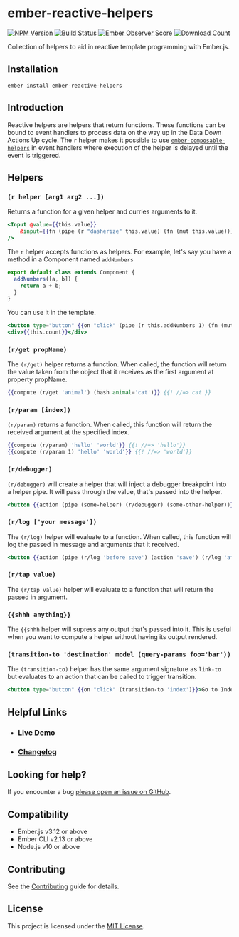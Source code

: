 # ember-reactive-helpers

[![NPM Version][npm-badge-img]][npm-badge-link]
[![Build Status][build-status-img]][build-status-link]
[![Ember Observer Score][ember-observer-badge]][ember-observer-url]
[![Download Count][npm-downloads-img]][npm-badge-link]

Collection of helpers to aid in reactive template programming with Ember.js.

## Installation

```
ember install ember-reactive-helpers
```

## Introduction

Reactive helpers are helpers that return functions. These functions can be bound to event handlers 
to process data on the way up in the Data Down Actions Up cycle. The `r` helper makes it possible to use
[`ember-composable-helpers`](https://github.com/DockYard/ember-composable-helpers) in event handlers where execution of the helper is delayed until the event is triggered.

## Helpers

### `(r helper [arg1 arg2 ...])`

Returns a function for a given helper and curries arguments to it.

```hbs
<Input @value={{this.value}}
    @input={{fn (pipe (r "dasherize" this.value) (fn (mut this.value)))}}
/>
```

The `r` helper accepts functions as helpers. For example, let's say you have a method in a Component named `addNumbers`

```js
export default class extends Component {
  addNumbers([a, b]) {
    return a + b;
  }
}
```

You can use it in the template.

```hbs
<button type="button" {{on "click" (pipe (r this.addNumbers 1) (fn (mut this.count)))}}>+1</button>
<div>{{this.count}}</div>
```

### `(r/get propName)`

The `(r/get)` helper returns a function. When called, the function will return the value taken from the object that it receives as the first argument at property propName.

```hbs
{{compute (r/get 'animal') (hash animal='cat')}} {{! //=> cat }}
```

### `(r/param [index])`

`(r/param)` returns a function. When called, this function will return the received argument at the specified index.

```hbs
{{compute (r/param) 'hello' 'world'}} {{! //=> 'hello'}}
{{compute (r/param 1) 'hello' 'world'}} {{! //=> 'world'}}
```
### `(r/debugger)`

`(r/debugger)` will create a helper that will inject a debugger breakpoint into a helper pipe.
It will pass through the value, that's passed into the helper.

```hbs
<button {{action (pipe (some-helper) (r/debugger) (some-other-helper))}}>Do!</button>
```

### `(r/log ['your message'])`

The `(r/log)` helper will evaluate to a function. When called, this function will log the passed in message and arguments that it received.

```hbs
<button {{action (pipe (r/log 'before save') (action 'save') (r/log 'after save')) model}}>Save</button>
```

### `(r/tap value)`

The `(r/tap value)` helper will evaluate to a function that will return the passed in argument. 

### `{{shhh anything}}`

The `{{shhh` helper will supress any output that's passed into it. This is useful when you want to compute a helper 
without having its output rendered.

### `(transition-to 'destination' model (query-params foo='bar'))`

The `(transition-to)` helper has the same argument signature as `link-to` but evaluates to an action that can be called to trigger transition.

```hbs
<button type="button" {{on "click" (transition-to 'index')}}>Go to Index</button>
```

## Helpful Links

- ### [Live Demo](http://EmberSherpa.github.io/ember-reactive-helpers)

- ### [Changelog](CHANGELOG.md)

## Looking for help?
If you encounter a bug [please open an issue on GitHub](http://github.com/EmberSherpa/ember-reactive-helpers/issues).

## Compatibility

-   Ember.js v3.12 or above
-   Ember CLI v2.13 or above
-   Node.js v10 or above

## Contributing

See the [Contributing](CONTRIBUTING.md) guide for details.

## License

This project is licensed under the [MIT License](LICENSE.md).

[npm-badge-img]: https://badge.fury.io/js/ember-reactive-helpers.svg
[npm-badge-link]: http://badge.fury.io/js/ember-reactive-helpers
[build-status-img]: https://travis-ci.org/EmberSherpa/ember-reactive-helpers.svg?branch=master
[build-status-link]: https://travis-ci.org/EmberSherpa/ember-reactive-helpers
[npm-downloads-img]: https://img.shields.io/npm/dt/ember-reactive-helpers.svg
[ember-observer-badge]: http://emberobserver.com/badges/ember-reactive-helpers.svg
[ember-observer-url]: http://emberobserver.com/addons/ember-reactive-helpers
